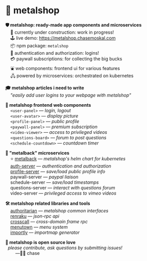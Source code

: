 
# 🤘 metalshop

**🛡️ metalshop: ready-made app components and microservices**  
&nbsp; &nbsp; 🚧 currently under construction: work in progress!  
&nbsp; &nbsp; 🕹 live demo: https://metalshop.chasemoskal.com  
&nbsp; &nbsp; 📦 npm package: `metalshop`  
&nbsp; &nbsp; 🔐 authentication and authorization: logins!  
&nbsp; &nbsp; 💳 paywall subscriptions: for collecting the big bucks  
&nbsp; &nbsp; ⛲ web components: frontend ui for various features  
&nbsp; &nbsp; 🖧 powered by microservices: orchestrated on kubernetes  

**🎓 metalshop articles i need to write**  
&nbsp; &nbsp; *"easily add user logins to your webpage with metalshop"*  

**🎁 metalshop frontend web components**  
&nbsp; &nbsp; `<user-panel>` — *login, logout*  
&nbsp; &nbsp; `<user-avatar>` — *display picture*  
&nbsp; &nbsp; `<profile-panel>` — *public profile*  
&nbsp; &nbsp; `<paywall-panel>` — *premium subscription*  
&nbsp; &nbsp; `<video-viewer>` — *access to privileged videos*  
&nbsp; &nbsp; `<questions-board>` — *forum to post questions*  
&nbsp; &nbsp; `<schedule-countdown>` — *countdown timer*  

**🐋 "metalback" microservices**  
&nbsp; &nbsp; ⭐ [metalback](https://github.com/chase-moskal/metalshop/tree/master/metalback) — *metalshop's helm chart for kubernetes*  
&nbsp; &nbsp; [auth-server](https://github.com/chase-moskal/auth-server) — *authentication and authorization*  
&nbsp; &nbsp; [profile-server](https://github.com/chase-moskal/profile-server) — *save/load public profile info*  
&nbsp; &nbsp; paywall-server — *paypal liaison*  
&nbsp; &nbsp; schedule-server — *save/load timestamps*  
&nbsp; &nbsp; questions-server — *interact with questions forum*  
&nbsp; &nbsp; video-server — *privileged access to vimeo videos*  

**🛠️ metalshop related libraries and tools**  
&nbsp; &nbsp; [authoritarian](https://github.com/chase-moskal/authoritarian) — *metalshop common interfaces*  
&nbsp; &nbsp; [renraku](https://github.com/chase-moskal/renraku) — *json-rpc api*  
&nbsp; &nbsp; [crosscall](https://github.com/chase-moskal/crosscall) — *cross-domain frame rpc*  
&nbsp; &nbsp; [menutown](https://github.com/chase-moskal/menutown) — *menu system*  
&nbsp; &nbsp; [importly](https://github.com/chase-moskal/importly) — *importmap generator*  

**💐 metalshop is open source love**  
&nbsp; *please contribute, ask questions by submitting issues!*  
&nbsp; &nbsp; &nbsp; &nbsp; —👋😎 chase  
